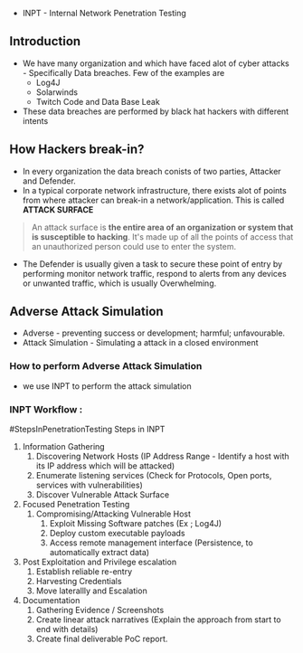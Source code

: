 + INPT - Internal Network Penetration Testing

## Introduction

+ We have many organization and which have faced alot of cyber attacks - Specifically Data breaches. Few of the examples are 
	+ Log4J
	+ Solarwinds
	+ Twitch Code and Data Base Leak
+ These data breaches are performed by black hat hackers with different intents

## How Hackers break-in?

+ In every organization the data breach conists of two parties, Attacker and Defender.
+ In a typical corporate network infrastructure, there exists alot of points from where attacker can break-in a network/application. This is called **ATTACK SURFACE**

> An attack surface is **the entire area of an organization or system that is susceptible to hacking**. It's made up of all the points of access that an unauthorized person could use to enter the system.

+ The Defender is usually given a task to secure these point of entry by performing monitor network traffic, respond to alerts from any devices or unwanted traffic, which is usually Overwhelming.

## Adverse Attack Simulation
-  Adverse - preventing success or development; harmful; unfavourable.
- Attack Simulation - Simulating a attack in a closed environment

### How to perform Adverse Attack Simulation
+ we use INPT to perform the attack simulation

### INPT Workflow :
#StepsInPenetrationTesting
Steps in INPT
 
1. Information Gathering
	1.  Discovering Network Hosts (IP Address Range - Identify a host with its IP address which will be attacked)
	2. Enumerate listening services (Check for Protocols, Open ports, services with vulnerabilities)
	3. Discover Vulnerable Attack Surface
2. Focused Penetration Testing
	1. Compromising/Attacking Vulnerable Host
		1. Exploit Missing Software patches (Ex ; Log4J)
		2. Deploy custom executable payloads 
		3. Access remote management interface (Persistence, to automatically extract data)
3. Post Exploitation and Privilege escalation
	1. Establish reliable re-entry
	2. Harvesting Credentials
	3. Move laterallly and Escalation
4. Documentation
	1. Gathering Evidence / Screenshots
	2. Create linear attack narratives (Explain the approach from start to end with details)
	3. Create final deliverable PoC report.